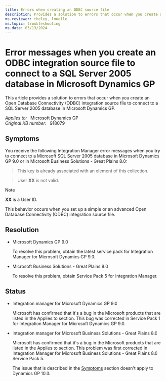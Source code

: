 ```yaml
---
title: Errors when creating an ODBC source file
description: Provides a solution to errors that occur when you create an Open Database Connectivity (ODBC) integration source file to connect to a SQL Server 2005 database in Microsoft Dynamics GP.
ms.reviewer: theley, lmuelle
ms.topic: troubleshooting
ms.date: 03/13/2024
---
```

# Error messages when you create an ODBC integration source file to connect to a SQL Server 2005 database in Microsoft Dynamics GP

This article provides a solution to errors that occur when you create an Open Database Connectivity (ODBC) integration source file to connect to a SQL Server 2005 database in Microsoft Dynamics GP.

_Applies to:_ &nbsp; Microsoft Dynamics GP  
_Original KB number:_ &nbsp; 918079

## Symptoms

You receive the following Integration Manager error messages when you try to connect to a Microsoft SQL Server 2005 database in Microsoft Dynamics GP 9.0 or in Microsoft Business Solutions - Great Plains 8.0:

> This key is already associated with an element of this collection.

> User **XX** is not valid.

> [!NOTE]
> **XX** is a User ID.

This behavior occurs when you set up a simple or an advanced Open Database Connectivity (ODBC) integration source file.

## Resolution

- Microsoft Dynamics GP 9.0

    To resolve this problem, obtain the latest service pack for Integration Manager for Microsoft Dynamics GP 9.0.

- Microsoft Business Solutions - Great Plains 8.0

    To resolve this problem, obtain Service Pack 5 for Integration Manager.

## Status

- Integration manager for Microsoft Dynamics GP 9.0

    Microsoft has confirmed that it's a bug in the Microsoft products that are listed in the Applies to section. This bug was corrected in Service Pack 1 for Integration Manager for Microsoft Dynamics GP 9.0.  

- Integration manager for Microsoft Business Solutions - Great Plains 8.0

    Microsoft has confirmed that it's a bug in the Microsoft products that are listed in the Applies to section. This problem was first corrected in Integration Manager for Microsoft Business Solutions - Great Plains 8.0 Service Pack 5.

    The issue that is described in the [Symptoms](#symptoms) section doesn't apply to Dynamics GP 10.0.
